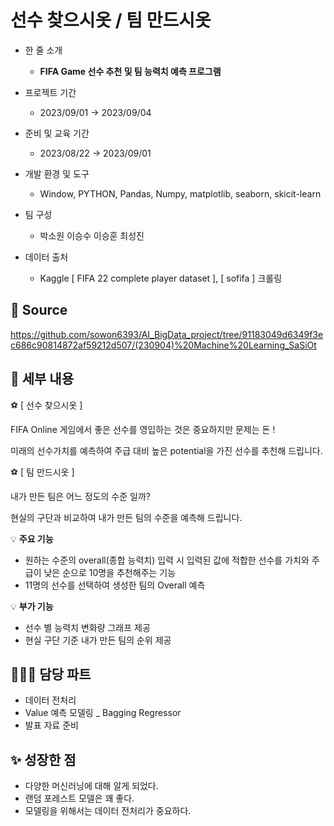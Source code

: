 # 선수 찾으시옷 / 팀 만드시옷

- 한 줄 소개
  - **FIFA Game 선수 추천 및 팀 능력치 예측 프로그램**
    
- 프로젝트 기간
  - 2023/09/01 → 2023/09/04
- 준비 및 교육 기간
  - 2023/08/22 → 2023/09/01
- 개발 환경 및 도구
  - Window, PYTHON, Pandas, Numpy, matplotlib, seaborn, skicit-learn
- 팀 구성
  - 박소원 이승수 이승훈 최성진
- 데이터 출처
  - Kaggle [ FIFA 22 complete player dataset ], [ sofifa ] 크롤링

## 🔗 **Source**
https://github.com/sowon6393/AI_BigData_project/tree/91183049d6349f3ec686c90814872af59212d507/(230904)%20Machine%20Learning_SaSiOt

## 💖 세부 내용


⚽ [ 선수 찾으시옷 ]


FIFA Online 게임에서 좋은 선수를 영입하는 것은 중요하지만 문제는 돈 !


미래의 선수가치를 예측하여 주급 대비 높은 potential을 가진 선수를 추천해 드립니다.

⚽ [ 팀 만드시옷 ]


내가 만든 팀은 어느 정도의 수준 일까?


현실의 구단과 비교하여 내가 만든 팀의 수준을 예측해 드립니다.

💡 **주요 기능**
- 원하는 수준의 overall(종합 능력치) 입력 시 입력된 값에 적합한 선수를 가치와 주급이 낮은 순으로 10명을 추천해주는 기능
- 11명의 선수를 선택하여 생성한 팀의 Overall 예측

💡 **부가 기능**
- 선수 별 능력치 변화량 그래프 제공
- 현실 구단 기준 내가 만든 팀의 순위 제공


## 👩🏻‍💼 담당 파트

- 데이터 전처리
- Value 예측 모델링 _ Bagging Regressor
- 발표 자료 준비

## ✨ 성장한 점

- 다양한 머신러닝에 대해 알게 되었다.
- 랜덤 포레스트 모델은 꽤 좋다.
- 모델링을 위해서는 데이터 전처리가 중요하다.
